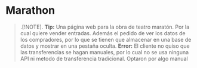 # Marathon

> .[!NOTE].
 **Tip:**
Una página web para la obra de teatro maratón. Por la cual quiere vender entradas. Además el pedido de ver los datos de los compradores, por lo que se tienen que almacenar en una base de datos y mostrar en una pestaña oculta. 
**Error:**
El cliente no quiso que las transferencias se hagan manuales, por lo cual no se usa ninguna API ni metodo de transferencia tradicional. Optaron por algo manual 
